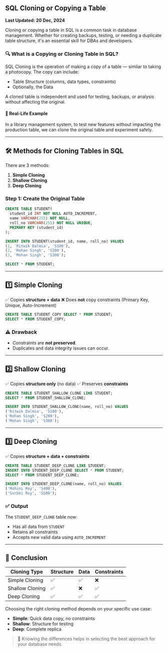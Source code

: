 ## SQL Cloning or Copying a Table

**Last Updated: 20 Dec, 2024**

Cloning or copying a table in SQL is a common task in database management. Whether for creating backups, testing, or needing a duplicate table structure, it's an essential skill for DBAs and developers.

### 🔍 What is a Copying or Cloning Table in SQL?

SQL Cloning is the operation of making a copy of a table — similar to taking a photocopy. The copy can include:

* Table Structure (columns, data types, constraints)
* Optionally, the Data

A cloned table is independent and used for testing, backups, or analysis without affecting the original.

#### 🧪 Real-Life Example

In a library management system, to test new features without impacting the production table, we can clone the original table and experiment safely.

---

## 🛠️ Methods for Cloning Tables in SQL

There are 3 methods:

1. **Simple Cloning**
2. **Shallow Cloning**
3. **Deep Cloning**

### Step 1: Create the Original Table

```sql
CREATE TABLE STUDENT(
  student_id INT NOT NULL AUTO_INCREMENT,
  name VARCHAR(255) NOT NULL,
  roll_no VARCHAR(255) NOT NULL UNIQUE,
  PRIMARY KEY (student_id)
);

INSERT INTO STUDENT(student_id, name, roll_no) VALUES
(1, 'Ritwik Dalmia', 'S100'),
(2, 'Rohan Singh', 'S200'),
(3, 'Mohan Singh', 'S300');

SELECT * FROM STUDENT;
```

---

## 1️⃣ Simple Cloning

✅ Copies **structure + data**
❌ Does **not** copy constraints (Primary Key, Unique, Auto-Increment)

```sql
CREATE TABLE STUDENT_COPY SELECT * FROM STUDENT;
SELECT * FROM STUDENT_COPY;
```

### ⚠️ Drawback

* Constraints are **not preserved**.
* Duplicates and data integrity issues can occur.

---

## 2️⃣ Shallow Cloning

✅ Copies **structure only** (no data)
✅ Preserves **constraints**

```sql
CREATE TABLE STUDENT_SHALLOW_CLONE LIKE STUDENT;
SELECT * FROM STUDENT_SHALLOW_CLONE;

INSERT INTO STUDENT_SHALLOW_CLONE(name, roll_no) VALUES
('Ritwik Dalmia', 'S100'),
('Rohan Singh', 'S200'),
('Mohan Singh', 'S300');
```

---

## 3️⃣ Deep Cloning

✅ Copies **structure + data + constraints**

```sql
CREATE TABLE STUDENT_DEEP_CLONE LIKE STUDENT;
INSERT INTO STUDENT_DEEP_CLONE SELECT * FROM STUDENT;
SELECT * FROM STUDENT_DEEP_CLONE;

INSERT INTO STUDENT_DEEP_CLONE(name, roll_no) VALUES
('Mohini Roy', 'S400'),
('Surbhi Roy', 'S500');
```

### ✅ Output

The `STUDENT_DEEP_CLONE` table now:

* Has all data from `STUDENT`
* Retains all constraints
* Accepts new valid data using `AUTO_INCREMENT`

---

## 🧾 Conclusion

| Cloning Type    | Structure | Data | Constraints |
| --------------- | --------- | ---- | ----------- |
| Simple Cloning  | ✅         | ✅    | ❌           |
| Shallow Cloning | ✅         | ❌    | ✅           |
| Deep Cloning    | ✅         | ✅    | ✅           |

Choosing the right cloning method depends on your specific use case:

* **Simple**: Quick data copy, no constraints
* **Shallow**: Structure for testing
* **Deep**: Complete replica

> 🧠 Knowing the differences helps in selecting the best approach for your database needs.
